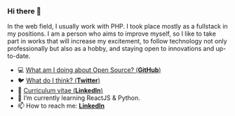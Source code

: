 ### Hi there 👋

In the web field, I usually work with PHP. I took place mostly as a fullstack in my positions. I am a person who aims to improve myself, so I like to take part in works that will increase my excitement, to follow technology not only professionally but also as a hobby, and staying open to innovations and up-to-date.

- 💻  [What am I doing about Open Source? (**GitHub**)](https://github.com/celalnuriakgun)
- 🐦  [What do I think? (**Twitter**)](https://twitter.com/celalnuriakgun)
- 🏹  [Curriculum vitae (**LinkedIn**)](https://linkedin.com/in/celalnuriakgun)
- 🌱  I’m currently learning ReactJS & Python.
- 📫  How to reach me: [**LinkedIn**](https://linkedin.com/in/celalnuriakgun)

<!--
**celalnuriakgun/celalnuriakgun** is a ✨ _special_ ✨ repository because its `README.md` (this file) appears on your GitHub profile.

Here are some ideas to get you started:

- 🔭 I’m currently working on ...
- 🌱 I’m currently learning ...
- 👯 I’m looking to collaborate on ...
- 🤔 I’m looking for help with ...
- 💬 Ask me about ...
- 📫 How to reach me: ...
- 😄 Pronouns: ...
- ⚡ Fun fact: ...
-->
